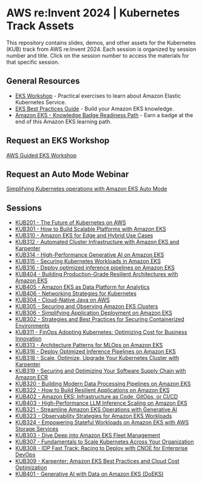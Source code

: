 # AWS re:Invent 2024 | Kubernetes Track Assets

This repository contains slides, demos, and other assets for the Kubernetes (KUB) track from AWS re:Invent 2024. Each session is organized by session number and title. Click on the session number to access the materials for that specific session.

## General Resources

- [EKS Workshop](https://www.eksworkshop.com/) - Practical exercises to learn about Amazon Elastic Kubernetes Service.
- [EKS Best Practices Guide](https://docs.aws.amazon.com/eks/latest/best-practices/introduction.html) - Build your Amazon EKS knowledge.
- [Amazon EKS - Knowledge Badge Readiness Path](https://explore.skillbuilder.aws/learn/public/learning_plan/view/1931/amazon-eks-knowledge-badge-readiness-path) - Earn a badge at the end of this Amazon EKS learning path.

## Request an EKS Workshop
[AWS Guided EKS Workshop](https://pages.awscloud.com/NAMER-other-PT-eks-workshop-2024-reg.html?trk=93273282-cba3-45ac-932f-841b45264eee&sc_channel=el)

## Request an Auto Mode Webinar

[Simplifying Kubernetes operations with Amazon EKS Auto Mode](https://aws-experience.com/emea/smb/events/series/simplifying-kubernetes-operations-with-amazon-eks-auto-mode?trk=07417844-f2c9-4eec-b98b-2441eb24d20f&sc_channel=el)

## Sessions

- [KUB201 - The Future of Kubernetes on AWS](sessions/KUB201)
- [KUB301 - How to Build Scalable Platforms with Amazon EKS](sessions/KUB301)
- [KUB310 - Amazon EKS for Edge and Hybrid Use Cases](sessions/KUB310)
- [KUB312 - Automated Cluster Infrastructure with Amazon EKS and Karpenter](sessions/KUB312)
- [KUB314 - High-Performance Generative AI on Amazon EKS](sessions/KUB314)
- [KUB315 - Securing Kubernetes Workloads in Amazon EKS](sessions/KUB315)
- [KUB316 - Deploy optimized inference pipelines on Amazon EKS](sessions/KUB316)
- [KUB404 - Building Production-Grade Resilient Architectures with Amazon EKS](sessions/KUB404)
- [KUB405 - Amazon EKS as Data Platform for Analytics](sessions/KUB405)
- [KUB406 - Networking Strategies for Kubernetes](sessions/KUB406)
- [KUB304 - Cloud-Native Java on AWS](sessions/KUB304)
- [KUB305 - Securing and Observing Amazon EKS Clusters](sessions/KUB305)
- [KUB306 - Simplifying Application Deployment on Amazon EKS](sessions/KUB306)
- [KUB302 - Strategies and Best Practices for Securing Containerized Environments](sessions/KUB302)
- [KUB311 - FinOps Adopting Kubernetes: Optimizing Cost for Business Innovation](sessions/KUB311)
- [KUB313 - Architecture Patterns for MLOps on Amazon EKS](sessions/KUB313)
- [KUB316 - Deploy Optimized Inference Pipelines on Amazon EKS](sessions/KUB316)
- [KUB318 - Scale, Optimize, Upgrade Your Kubernetes Cluster with Karpenter](sessions/KUB318)
- [KUB319 - Securing and Optimizing Your Software Supply Chain with Amazon ECR](sessions/KUB319)
- [KUB320 - Building Modern Data Processing Pipelines on Amazon EKS](sessions/KUB320)
- [KUB322 - How to Build Resilient Applications on Amazon EKS](sessions/KUB322)
- [KUB402 - Amazon EKS: Infrastructure as Code, GitOps, or CI/CD](sessions/KUB402)
- [KUB403 - High-Performance LLM Inference Scaling on Amazon EKS](sessions/KUB403)
- [KUB321 - Streamline Amazon EKS Operations with Generative AI](sessions/KUB321)
- [KUB323 - Observability Strategies for Amazon EKS Workloads](sessions/KUB323)
- [KUB324 - Empowering Stateful Workloads on Amazon EKS with AWS Storage Services](sessions/KUB324)
- [KUB303 - Dive Deep into Amazon EKS Fleet Management](sessions/KUB303)
- [KUB307 - Fundamentals to Scale Kubernetes Across Your Organization](sessions/KUB307)
- [KUB308 - IDP Fast Track: Racing to Deploy with CNOE for Enterprise DevOps](sessions/KUB308)
- [KUB309 - Karpenter: Amazon EKS Best Practices and Cloud Cost Optimization](sessions/KUB309)
- [KUB401 - Generative AI with Data on Amazon EKS (DoEKS)](sessions/KUB401)
